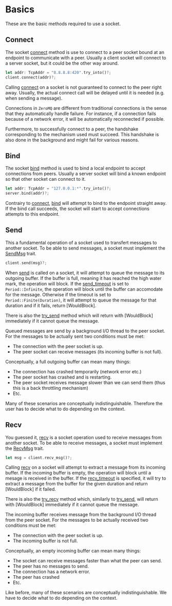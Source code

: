 # Basics

These are the basic methods required to use a socket.

## Connect

The socket [connect] method is use to connect to a peer socket bound
at an endpoint to communicate with a peer. Usually a client socket will connect
to a server socket, but it could be the other way around.

```rust
let addr: TcpAddr = "8.8.8.8:420".try_into()?;
client.connect(addr)?;
```

Calling [connect] on a socket is not guaranteed to connect to the peer right
away. Usually, the actual connect call will be delayed until it is needed
(e.g. when sending a message).

Connections in `ZeroMQ` are different from traditional connections is the
sense that they automatically handle failure. For instance, if a connection
fails because of a network error, it will be automatically reconnected if
possible.

Furthermore, to successfully connect to a peer, the handshake corresponding to
the mechanism used must succeed. This handshake is also done in the background
and might fail for various reasons.

## Bind

The socket [bind] method is used to bind a local endpoint to accept connections
from peers. Usually a server socket will bind a known endpoint so that other socket
can connect to it.

```rust
let addr: TcpAddr = "127.0.0.1:*".try_into()?;
server.bind(addr)?;
```

Contrairy to [connect], [bind] will attempt to bind to the endpoint straight
away. If the bind call succeeds, the socket will start to accept connections
attempts to this endpoint.

## Send

This a fundamental operation of a socket used to transfert messages to another
socket. To be able to send messages, a socket must implement the [SendMsg] trait.

```rust
client.send(msg)?;
```

When [send] is called on a socket, it will attempt to queue the message
to its outgoing buffer. If the buffer is full, meaning it has reached the
high water mark, the operation will block. If the [send_timeout] is set
to `Period::Infinite`, the operation will block until the buffer can accomodate for
the message. Otherwise if the timeout is set to `Period::Finite(Duration)`, it
will attempt to queue the message for that duration and if it fails,
return [WouldBlock].

There is also the [try_send] method which will return with [WouldBlock] immediately
if it cannot queue the message.

Queued messages are send by a background I/O thread to the peer socket.
For the messages to be actually sent two conditions must be met:
* The connection with the peer socket is up.
* The peer socket can receive messages (its incoming buffer is not full).

Conceptually, a full outgoing buffer can mean many things:
* The connection has crashed temporarily (network error etc.)
* The peer socket has crashed and is restarting.
* The peer socket receives message slower than we can send
    them (thus this is a back throttling mechanism)
* Etc.

Many of these scenarios are conceptually indistinguishable. Therefore
the user has to decide what to do depending on the context.

## Recv

You guessed it, [recv] is a socket operation used to receive messages from
another socket. To be able to receive messages, a socket must implement
the [RecvMsg] trait.

```rust
let msg = client.recv_msg()?;
```

Calling [recv] on a socket will attempt to extract a message from its
incoming buffer. If the incoming buffer is empty, the operation will
block until a mesage is received in the buffer. If the [recv_timeout]
is specified, it will try to extract a message from the buffer for the
given duration and return [WouldBlock] if it failed.

There is also the [try_recv] method which, similarly to [try_send], will return
with [WouldBlock] immediately if it cannot queue the message.

The incoming buffer receives message from the background I/O thread from the
peer socket. For the messages to be actually received two conditions must be met:
* The connection with the peer socket is up.
* The incoming buffer is not full.

Conceptually, an empty incoming buffer can mean many things:
* The socket can receive messages faster than what the peer can send.
* The peer has no messages to send.
* The connection has a network error.
* The peer has crashed
* Etc.

Like before, many of these scenarios are conceptually indistinguishable.
We have to decide what to do depending on the context.

[send]: https://docs.rs/libzmq/0.1/libzmq/prelude/trait.SendMsg.html#method.send
[try_send]: https://docs.rs/libzmq/0.1/libzmq/prelude/trait.SendMsg.html#method.try_send
[SendMsg]: https://docs.rs/libzmq/0.1/libzmq/prelude/trait.SendMsg.html
[recv]: https://docs.rs/libzmq/0.1/libzmq/prelude/trait.RecvMsg.html#method.recv
[try_recv]: https://docs.rs/libzmq/0.1/libzmq/prelude/trait.RecvMsg.html#method.try_recv
[RecvMsg]: https://docs.rs/libzmq/0.1/libzmq/prelude/trait.RecvMsg.html
[connect]: https://docs.rs/libzmq/0.1/libzmq/prelude/trait.Socket.html#method.connect
[bind]: https://docs.rs/libzmq/0.1/libzmq/prelude/trait.Socket.html#method.bind
[send_timeout]: https://docs.rs/libzmq/0.1/libzmq/prelude/trait.SendMsg.html#method.send_timeout
[recv_timeout]: https://docs.rs/libzmq/0.1/libzmq/prelude/trait.RecvMsg.html#method.recv_timeout
